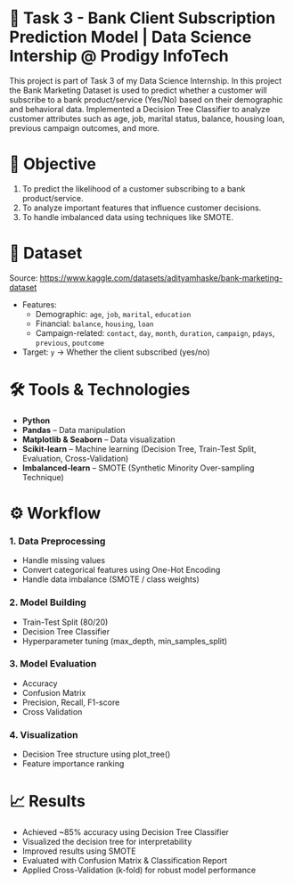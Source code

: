 # 🏦 Task 3 - Bank Client Subscription Prediction Model | Data Science Intership @ Prodigy InfoTech
This project is part of Task 3 of my Data Science Internship.
In this project the Bank Marketing Dataset is used to predict whether a customer will subscribe to a bank product/service (Yes/No) based on their demographic and behavioral data.
Implemented a Decision Tree Classifier to analyze customer attributes such as age, job, marital status, balance, housing loan, previous campaign outcomes, and more.


# 🎯 Objective
1. To predict the likelihood of a customer subscribing to a bank product/service.
2. To analyze important features that influence customer decisions.
3. To handle imbalanced data using techniques like SMOTE.


# 📂 Dataset
Source: https://www.kaggle.com/datasets/adityamhaske/bank-marketing-dataset
- Features:
   - Demographic: `age`, `job`, `marital`, `education`
   - Financial: `balance`, `housing`, `loan`
   - Campaign-related: `contact`, `day`, `month`, `duration`, `campaign`, `pdays`, `previous`, `poutcome`
- Target: `y` → Whether the client subscribed (yes/no)


# 🛠️ Tools & Technologies
- **Python**
- **Pandas** – Data manipulation
- **Matplotlib & Seaborn** – Data visualization
- **Scikit-learn** – Machine learning (Decision Tree, Train-Test Split, Evaluation, Cross-Validation)
- **Imbalanced-learn** – SMOTE (Synthetic Minority Over-sampling Technique)


# ⚙️ Workflow
### 1. Data Preprocessing
- Handle missing values
- Convert categorical features using One-Hot Encoding
- Handle data imbalance (SMOTE / class weights)

### 2. Model Building
- Train-Test Split (80/20)
- Decision Tree Classifier
- Hyperparameter tuning (max_depth, min_samples_split)

### 3. Model Evaluation
- Accuracy
- Confusion Matrix
- Precision, Recall, F1-score
- Cross Validation

### 4. Visualization
- Decision Tree structure using plot_tree()
- Feature importance ranking


# 📈 Results
- Achieved ~85% accuracy using Decision Tree Classifier  
- Visualized the decision tree for interpretability
- Improved results using SMOTE
- Evaluated with Confusion Matrix & Classification Report
- Applied Cross-Validation (k-fold) for robust model performance
